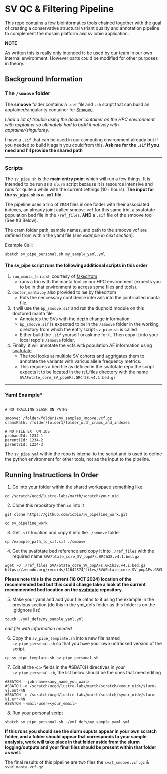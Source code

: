 # SV QC & Filtering Pipeline

This repo contains a few bioinformatics tools chained together with the goal of creating a conservative structural variant quality and annotation pipeline to complement the mosaic platform and sv.iobio application.

**NOTE**

As written this is really only intended to be used by our team in our own internal environment. However parts could be modified for other purposes in theory. 

## Background Information

### The `/smoove` folder

The **smoove** folder contains a `.def` file and `.sh` script that can build an apptainer/singularity container for [Smoove](https://github.com/brentp/smoove/tree/master). 

*I had a lot of trouble using the docker container on the HPC environment with apptainer so ultimately had to build it natively with apptainer/singularity.*

I have a `.sif` that can be used in our computing environment already but if you needed to build it again you could from this. **Ask me for the `.sif` if you need and I'll provide the shared path**

---

### Scripts

The `sv_pipe.sh` is the **main entry point** which will run a few things. It is intended to be run as a `slurm` script because it is resource intensive and runs for quite a while with the current settings (10+ hours). **The input for the `sv_pipe.sh` is a `.yml` file.**

The pipeline uses a trio of `CRAM` files in one folder with their associated indexes, an already joint called smoove `vcf` for this same trio, a svafotate population bed file in the `/ref_files`, **AND** a `.sif` file of the smoove tool (See #3 Below). 

The cram folder path, sample names, and path to the smoove vcf are defined from within the yaml file (*see example in next section*). 

Example Call:
```
sbatch sv_pipe_personal.sh my_sample_yaml.yml
```

#### The sv_pipe script runs the following additional scripts in this order

1. `run_manta_trio.sh` courtesy of [fakedrtom](https://github.com/fakedrtom)
    - runs a trio with the manta tool on our HPC environment (expects you to be in that environment to access some files and tools).
2. `doctor_manta.py` also provided to me by fakedrtom
    - Puts the neccessary confidence intervals into the joint-called manta file.
3. It will use the `bp_smoove.sif` and run the duphold module on this doctored manta file
    - Annotates the SVs with the depth change information
    - `bp_smoove.sif` is expected to be in the `/smoove` folder in the working directory from which the entry script `sv_pipe.sh` is called
    - Either build the `.sif` yourself or ask me for it. Then copy it into your local repo's `/smoove` folder.
4. Finally, it will annotate the vcfs with population AF information using [svafotate](https://github.com/fakedrtom/SVAFotate)
    - The tool looks at multiple SV cohorts and aggrigates them to annotate the variants with various allele frequency metrics.
    - This requires a bed file as defined in the svafotate repo the script expects it to be located in the ref_files directory with the name `SVAFotate_core_SV_popAFs.GRCh38.v4.1.bed.gz`

---

### Yaml Example*

```

# NO TRAILING SLASH ON PATHS

smoove: /folder/folder1/my_samples_smoove.vcf.gz
cramsPath: /folder/folder1/folder_with_crams_and_indexes

# NO FILE EXT ON IDS
probandId: 1234-1
parent1Id: 1234-2
parent2Id: 1234-3

```
The `sv_pipe.yml` within the repo is internal to the script and is used to define the python environment for other tools, not as the input to the pipeline.

## Running Instructions In Order

1. Go into your folder within the shared workspace something like:
```
cd /scratch/ucgd/lustre-labs/marth/scratch/your_uid
```

2. Clone this repository then `cd` into it
```
git clone https://github.com/iobio/sv_pipeline_work.git

cd sv_pipeline_work
```

3. Get `.sif` location and copy it into the `./smoove` folder
```
cp /example_path_to_sif.sif ./smoove
```

4. Get the svafotate bed reference and copy it into `./ref_files` with the required name `SVAFotate_core_SV_popAFs.GRCh38.v4.1.bed.gz`
```
wget -O ./ref_files SVAFotate_core_SV_popAFs.GRCh38.v4.1.bed.gz https://zenodo.org/records/11642574/files/SVAFotate_core_SV_popAFs.GRCh38.v4.1.bed.gz
```
**Please note this is the current (18 OCT 2024) location of the recommended bed but this could change take a look at the current recommended bed location on the [svafotate](https://github.com/fakedrtom/SVAFotate?tab=readme-ov-file) repository.**

5. Make your yaml and add your file paths to it using the example in the previous section (do this in the yml_defs folder as this folder is on the .gitignore list)
```
touch ./yml_defs/my_sample_yaml.yml
```
*edit file with information needed*

6. Copy the `sv_pipe_template.sh` into a new file named `sv_pipe_personal.sh` so that you have your own untracked version of the script.
```
cp sv_pipe_template.sh sv_pipe_personal.sh
```

7. Edit all the **< >** fields in the #SBATCH directives in your `sv_pipe_personal.sh`, the list below should be the ones that need editing
```
#SBATCH --job-name=<any_name_you_want>
#SBATCH -o /scratch/ucgd/lustre-labs/marth/scratch/<your_uid>/slurm-%j.out-%N
#SBATCH -e /scratch/ucgd/lustre-labs/marth/scratch/<your_uid>/slurm-%j.err-%N
#SBATCH --mail-user=<your_email>
```
8. Run your personal script
```
sbatch sv_pipe_personal.sh ./yml_defs/my_sample_yaml.yml
```

**If this runs you should see the slurm ouputs appear in your own scratch folder, and a folder should appear that corresponds to your sample analysis, work will take place in that folder aside from the slurm logging/outputs and your final files should be present within that folder as well.**

The final results of this pipeline are two files the `svaf_smoove.vcf.gz` & `svaf_manta.vcf.gz`